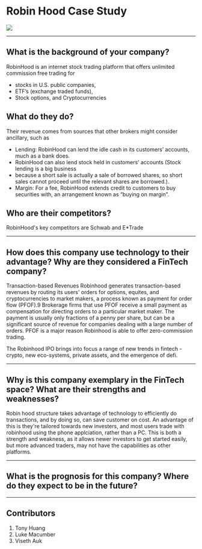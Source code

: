 # Robin Hood Case Study
![](https://external-content.duckduckgo.com/iu/?u=https%3A%2F%2Fcdn.mos.cms.futurecdn.net%2FUwew2kT96kWHNFmgsGti9f.jpg&f=1&nofb=1)

---
## What is the background of your company? 
RobinHood is an internet stock trading platform that offers unlimited ​commission free ​trading for  
* stocks in U.S. public companies,  
* ETF’s (exchange traded funds),  
* Stock options, and Cryptocurrencies


## What do they do? 
Their revenue comes from sources that other brokers might consider ancillary, 
such as 
* Lending: RobinHood can lend the idle cash in its customers’ accounts, much as a bank does. 
* RobinHood can also lend stock held in ​customers’ ​accounts (Stock lending is a big business 
* because a short sale is actually a sale of borrowed shares, so short sales cannot proceed until the relevant shares are borrowed.). 
* Margin: For a fee, RobinHood extends credit to customers to buy securities with, an arrangement 
known as “buying on margin”.  

## Who are their competitors?
RobinHood's key competitors are Schwab and E*Trade

---
## How does this company use technology to their advantage? Why are they considered a FinTech company?
Transaction-based Revenues
Robinhood generates transaction-based revenues by routing its users' orders for options, equites, and cryptocurrencies to market makers, a process known as payment for order flow (PFOF).9
 Brokerage firms that use PFOF receive a small payment as compensation for directing orders to a particular market maker. The payment is usually only fractions of a penny per share, but can be a significant source of revenue for companies dealing with a large number of orders. PFOF is a major reason Robinhood is able to offer zero-commission trading.

The Robinhood IPO brings into focus a range of new trends in fintech - crypto, new eco-systems, private assets, and the emergence of defi.


---
## Why is this company exemplary in the FinTech space? What are their strengths and weaknesses?
Robin hood structure takes advantage of technology to efficiently do transactions, and by doing so, can save customer on cost.
An advantage of this is they're tailored towards new investers, and most users trade with robinhood using the phone applciation, rather than a PC.
This is both a strength and weakness, as it allows newer investors to get started easily, but more advanced traders, may not have the capabilities as other platforms.

---
## What is the prognosis for this company? Where do they expect to be in the future?

---


## Contributors
1. Tony Huang
2. Luke Macumber
3. Viseth Auk